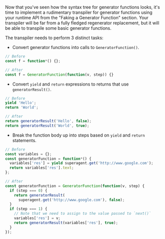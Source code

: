 Now that you've seen how the syntax tree for generator functions looks, it's
time to implement a rudimentary transpiler for generator functions using
your runtime API from the "Faking a Generator Function" section. Your
transpiler will be far from a fully fledged regenerator replacement, but it
will be able to transpile some basic generator functions.

The transpiler needs to perform 3 distinct tasks:

* Convert generator functions into calls to `GeneratorFunction()`.

```javascript
// Before
const f = function*() {};
```

```javascript
// After
const f = GeneratorFunction(function(v, step)) {}
```

* Convert `yield` and `return` expressions to returns that use
`generatorResult()`.

```javascript
// Before
yield 'Hello';
return 'World';
```

```javascript
// After
return generatorResult('Hello', false);
return generatorResult('World', true);
```

* Break the function body up into steps based on `yield` and `return`
statements.

```javascript
// Before
const variables = {};
const generatorFunction = function*() {
  variables['res'] = yield superagent.get('http://www.google.com');
  return variables['res'].text;
};
```

```javascript
// After
const generatorFunction = GeneratorFunction(function(v, step) {
  if (step === 0) {
    return generatorResult(
      superagent.get('http://www.google.com'), false);
  }
  if (step === 1) {
    // Note that we need to assign to the value passed to `next()`
    variables['res'] = v;
    return generatorResult(variables['res'], true);
  }
});
```
